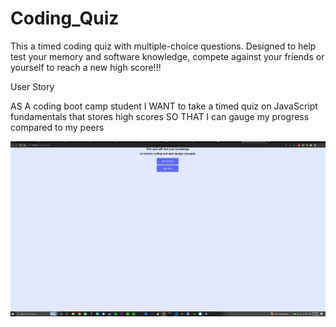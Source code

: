 # Coding_Quiz

This a timed coding quiz with multiple-choice questions. Designed to help test your memory and software knowledge, compete against your friends or yourself to reach a new high score!!!

User Story

AS A coding boot camp student
I WANT to take a timed quiz on JavaScript fundamentals that stores high scores
SO THAT I can gauge my progress compared to my peers

![](images/screenshot.png)